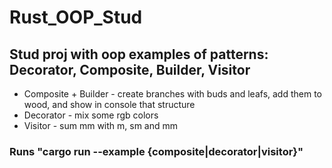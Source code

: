 # Rust_OOP_Stud

## Stud proj with oop examples of patterns: Decorator, Composite, Builder, Visitor

* Composite + Builder - create branches with buds and leafs, add them to wood, and show in console that structure
* Decorator - mix some rgb colors
* Visitor - sum mm with m, sm and mm

### Runs "cargo run --example {composite|decorator|visitor}" 
